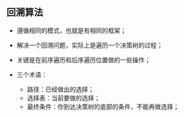 ## 回溯算法

* 遵循相同的模式，也就是有相同的框架；

* 解决一个回溯问题，实际上是遍历一个决策树的过程；

* 关键是在前序遍历和后序遍历位置做的一些操作；

* 三个术语： 

  + 路径：已经做出的选择；
  + 选择表：当前要做的选择；
  + 最终条件：你到达决策树的底部的条件，不能再做选择；


